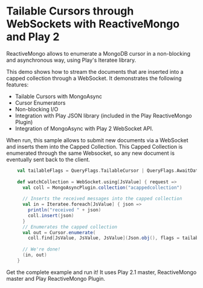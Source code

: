 # Tailable Cursors through WebSockets with ReactiveMongo and Play 2

ReactiveMongo allows to enumerate a MongoDB cursor in a non-blocking and asynchronous way, using Play's Iteratee library.

This demo shows how to stream the documents that are inserted into a capped collection through a WebSocket.
It demonstrates the following features:
+ Tailable Cursors with MongoAsync
+ Cursor Enumerators
+ Non-blocking I/O
+ Integration with Play JSON library (included in the Play ReactiveMongo Plugin)
+ Integration of MongoAsync with Play 2 WebSocket API.

When run, this sample allows to submit new documents via a WebSocket and inserts them into the Capped Collection. This Capped Collection is enumerated through the same Websocket, so any new document is eventually sent back to the client.

```scala
    val tailableFlags = QueryFlags.TailableCursor | QueryFlags.AwaitData
    
    def watchCollection = WebSocket.using[JsValue] { request => 
      val coll = MongoAsyncPlugin.collection("acappedcollection")
      
      // Inserts the received messages into the capped collection
      val in = Iteratee.foreach[JsValue] { json =>
        println("received " + json)
        coll.insert(json)
      }
      // Enumerates the capped collection
      val out = Cursor.enumerate(
        coll.find[JsValue, JsValue, JsValue](Json.obj(), flags = tailableFlags))
      
      // We're done!
      (in, out)
    }
```

Get the complete example and run it! It uses Play 2.1 master, ReactiveMongo master and Play ReactiveMongo Plugin.